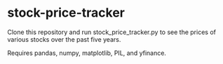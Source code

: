 # stock-price-tracker

Clone this repository and run stock_price_tracker.py to see the prices of various stocks over the past five years.

Requires pandas, numpy, matplotlib, PIL, and yfinance.
